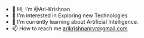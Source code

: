 - 👋 Hi, I’m @Ari-Krishnan
- 👀 I'm interested in Exploring new Technologies
- 🌱 I'm currently learning about Artificial Intelligence.
- 📫 How to reach me arikrishnanrvr@gmail.com


